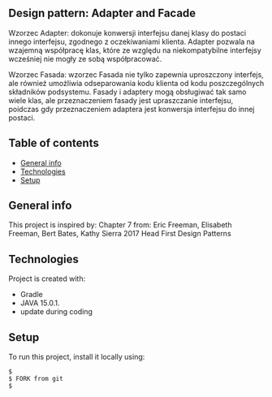 ## Design pattern: Adapter and Facade
Wzorzec Adapter:
dokonuje konwersji interfejsu danej klasy do postaci innego interfejsu, zgodnego z oczekiwaniami klienta.
Adapter pozwala na wzajemną współpracę klas, które ze względu na niekompatybilne interfejsy wcześniej nie mogły ze sobą współpracować.

Wzorzec Fasada:
wzorzec Fasada nie tylko zapewnia uproszczony interfejs, ale również umożliwia odseparowania kodu klienta od kodu poszczególnych składników podsystemu.
Fasady i adaptery mogą obsługiwać tak samo wiele klas, ale przeznaczeniem fasady jest upraszczanie interfejsu, poidczas gdy przeznaczeniem adaptera jest konwersja interfejsu do innej postaci.
## Table of contents
* [General info](#general-info)
* [Technologies](#technologies)
* [Setup](#setup)

## General info
This project is inspired by:
Chapter 7 from:
Eric Freeman, Elisabeth Freeman, Bert Bates, Kathy Sierra
2017 Head First Design Patterns


## Technologies
Project is created with:
* Gradle
* JAVA 15.0.1.
* update during coding 

## Setup
To run this project, install it locally using:

```
$ 
$ FORK from git
$ 
```